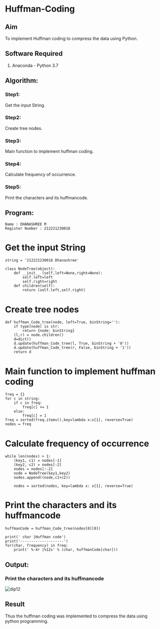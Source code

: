 # Huffman-Coding
## Aim
To implement Huffman coding to compress the data using Python.

## Software Required
1. Anaconda - Python 3.7

## Algorithm:
### Step1:

Get the input String.

### Step2:

Create tree nodes.

### Step3:

Main function to implement huffman coding.

### Step4:

Calculate frequency of occurrence.

### Step5:

Print the characters and its huffmancode.
 
## Program:

```
Name : DHANASHREE M
Register Number : 212221230018
```
# Get the input String
```
string = '212221230018 Dhanashree'

class NodeTree(object):
    def __init__ (self,left=None,right=None):
        self.left=left
        self.right=right
    def children(self):
        return (self.left,self.right)
```
 # Create tree nodes
```
def huffman_Code_tree(node, left=True, binString=''):
    if type(node) is str:
        return {node: binString}
    (l,r) = node.children()
    d=dict()
    d.update(huffman_Code_tree(l, True, binString + '0'))
    d.update(huffman_Code_tree(r, False, binString + '1'))
    return d
```
# Main function to implement huffman coding
```
freq = {}
for c in string:
    if c in freq:
        freq[c] += 1
    else:
        freq[c] = 1
freq = sorted(freq.items(),key=lambda x:x[1], reverse=True)
nodes = freq
```
# Calculate frequency of occurrence
```
while len(nodes) > 1:
    (key1, c1) = nodes[-1]
    (key2, c2) = nodes[-2]
    nodes = nodes[:-2]
    node = NodeTree(key1,key2)
    nodes.append((node,c1+c2))
    
    nodes = sorted(nodes, key=lambda x: x[1], reverse=True)

```
# Print the characters and its huffmancode
```
huffmanCode = huffman_Code_tree(nodes[0][0])

print(' char |Huffman code')
print('--------------------')
for(char, frequency) in freq:
    print(' %-4r |%12s' % (char, huffmanCode[char]))

```
## Output:

### Print the characters and its huffmancode

![dip12](https://github.com/Dhanashreemullaithasan/Huffman-Coding/assets/94165415/b6c99dd4-211b-464e-8153-afa2a8eb78aa)


## Result
Thus the huffman coding was implemented to compress the data using python programming.
